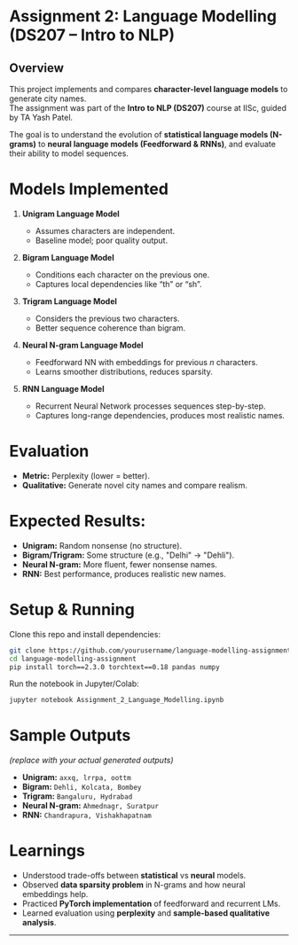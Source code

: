 #  Assignment 2: Language Modelling (DS207 – Intro to NLP)

##  Overview
This project implements and compares **character-level language models** to generate city names.  
The assignment was part of the **Intro to NLP (DS207)** course at IISc, guided by TA Yash Patel.  

The goal is to understand the evolution of **statistical language models (N-grams)** to **neural language models (Feedforward & RNNs)**, and evaluate their ability to model sequences.



# Models Implemented
1. **Unigram Language Model**  
   - Assumes characters are independent.  
   - Baseline model; poor quality output.  

2. **Bigram Language Model**  
   - Conditions each character on the previous one.  
   - Captures local dependencies like “th” or “sh”.  

3. **Trigram Language Model**  
   - Considers the previous two characters.  
   - Better sequence coherence than bigram.  

4. **Neural N-gram Language Model**  
   - Feedforward NN with embeddings for previous *n* characters.  
   - Learns smoother distributions, reduces sparsity.  

5. **RNN Language Model**  
   - Recurrent Neural Network processes sequences step-by-step.  
   - Captures long-range dependencies, produces most realistic names.  



# Evaluation
- **Metric:** Perplexity (lower = better).  
- **Qualitative:** Generate novel city names and compare realism.  

# Expected Results:
- **Unigram:** Random nonsense (no structure).  
- **Bigram/Trigram:** Some structure (e.g., "Delhi" → "Dehli").  
- **Neural N-gram:** More fluent, fewer nonsense names.  
- **RNN:** Best performance, produces realistic new names.  

# Setup & Running
Clone this repo and install dependencies:
```bash
git clone https://github.com/yourusername/language-modelling-assignment.git
cd language-modelling-assignment
pip install torch==2.3.0 torchtext==0.18 pandas numpy
```

Run the notebook in Jupyter/Colab:
```bash
jupyter notebook Assignment_2_Language_Modelling.ipynb
```


# Sample Outputs
*(replace with your actual generated outputs)*

- **Unigram:** `axxq, lrrpa, oottm`  
- **Bigram:** `Dehli, Kolcata, Bombey`  
- **Trigram:** `Bangaluru, Hydrabad`  
- **Neural N-gram:** `Ahmednagr, Suratpur`  
- **RNN:** `Chandrapura, Vishakhapatnam`  

#  Learnings
- Understood trade-offs between **statistical** vs **neural** models.  
- Observed **data sparsity problem** in N-grams and how neural embeddings help.  
- Practiced **PyTorch implementation** of feedforward and recurrent LMs.  
- Learned evaluation using **perplexity** and **sample-based qualitative analysis**.  

---

